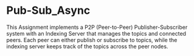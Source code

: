 # Pub-Sub_Async
This Assignment implements a P2P (Peer-to-Peer) Publisher-Subscriber system with an Indexing Server that manages the topics and connected peers. Each peer can either publish or subscribe to topics, while the indexing server keeps track of the topics across the peer nodes.
